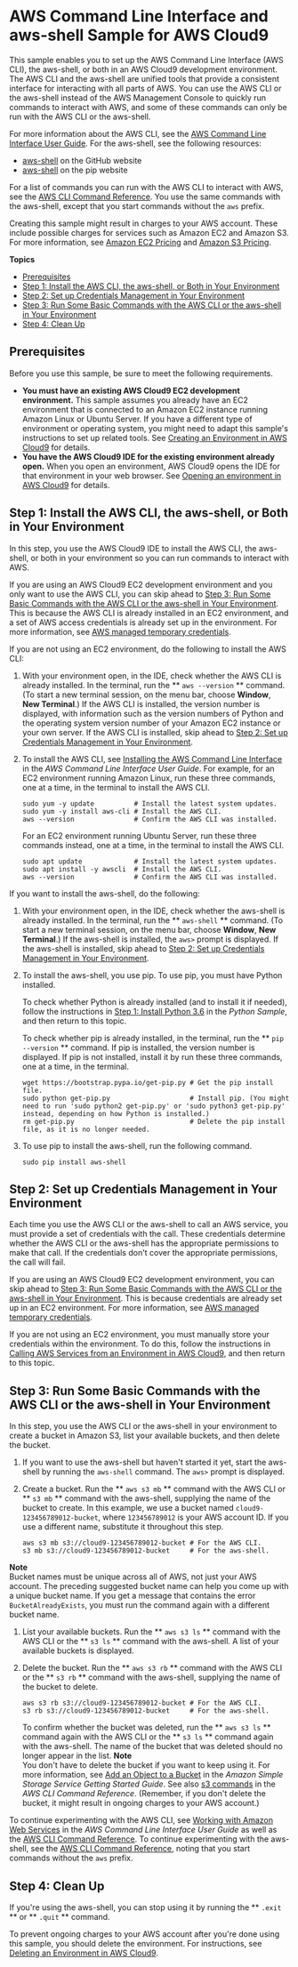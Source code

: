 # AWS Command Line Interface and aws\-shell Sample for AWS Cloud9<a name="sample-aws-cli"></a>

This sample enables you to set up the AWS Command Line Interface \(AWS CLI\), the aws\-shell, or both in an AWS Cloud9 development environment\. The AWS CLI and the aws\-shell are unified tools that provide a consistent interface for interacting with all parts of AWS\. You can use the AWS CLI or the aws\-shell instead of the AWS Management Console to quickly run commands to interact with AWS, and some of these commands can only be run with the AWS CLI or the aws\-shell\.

For more information about the AWS CLI, see the [AWS Command Line Interface User Guide](https://docs.aws.amazon.com/cli/latest/userguide/)\. For the aws\-shell, see the following resources:
+  [aws\-shell](https://github.com/awslabs/aws-shell) on the GitHub website
+  [aws\-shell](https://pypi.python.org/pypi/aws-shell) on the pip website

For a list of commands you can run with the AWS CLI to interact with AWS, see the [AWS CLI Command Reference](https://docs.aws.amazon.com/cli/latest/reference/)\. You use the same commands with the aws\-shell, except that you start commands without the `aws` prefix\.

Creating this sample might result in charges to your AWS account\. These include possible charges for services such as Amazon EC2 and Amazon S3\. For more information, see [Amazon EC2 Pricing](https://aws.amazon.com/ec2/pricing/) and [Amazon S3 Pricing](https://aws.amazon.com/s3/pricing/)\.

**Topics**
+ [Prerequisites](#sample-aws-cli-prereqs)
+ [Step 1: Install the AWS CLI, the aws\-shell, or Both in Your Environment](#sample-aws-cli-install)
+ [Step 2: Set up Credentials Management in Your Environment](#sample-aws-cli-creds)
+ [Step 3: Run Some Basic Commands with the AWS CLI or the aws\-shell in Your Environment](#sample-aws-cli-run)
+ [Step 4: Clean Up](#sample-aws-cli-clean-up)

## Prerequisites<a name="sample-aws-cli-prereqs"></a>

Before you use this sample, be sure to meet the following requirements\.
+  **You must have an existing AWS Cloud9 EC2 development environment\.** This sample assumes you already have an EC2 environment that is connected to an Amazon EC2 instance running Amazon Linux or Ubuntu Server\. If you have a different type of environment or operating system, you might need to adapt this sample's instructions to set up related tools\. See [Creating an Environment in AWS Cloud9](create-environment.md) for details\.
+  **You have the AWS Cloud9 IDE for the existing environment already open\.** When you open an environment, AWS Cloud9 opens the IDE for that environment in your web browser\. See [Opening an environment in AWS Cloud9](open-environment.md) for details\.

## Step 1: Install the AWS CLI, the aws\-shell, or Both in Your Environment<a name="sample-aws-cli-install"></a>

In this step, you use the AWS Cloud9 IDE to install the AWS CLI, the aws\-shell, or both in your environment so you can run commands to interact with AWS\.

If you are using an AWS Cloud9 EC2 development environment and you only want to use the AWS CLI, you can skip ahead to [Step 3: Run Some Basic Commands with the AWS CLI or the aws\-shell in Your Environment](#sample-aws-cli-run)\. This is because the AWS CLI is already installed in an EC2 environment, and a set of AWS access credentials is already set up in the environment\. For more information, see [AWS managed temporary credentials](how-cloud9-with-iam.md#sec-auth-and-access-control-temporary-managed-credentials)\.

If you are not using an EC2 environment, do the following to install the AWS CLI:

1. With your environment open, in the IDE, check whether the AWS CLI is already installed\. In the terminal, run the ** `aws --version` ** command\. \(To start a new terminal session, on the menu bar, choose **Window**, **New Terminal**\.\) If the AWS CLI is installed, the version number is displayed, with information such as the version numbers of Python and the operating system version number of your Amazon EC2 instance or your own server\. If the AWS CLI is installed, skip ahead to [Step 2: Set up Credentials Management in Your Environment](#sample-aws-cli-creds)\.

1. To install the AWS CLI, see [Installing the AWS Command Line Interface](https://docs.aws.amazon.com/cli/latest/userguide/installing.html) in the *AWS Command Line Interface User Guide*\. For example, for an EC2 environment running Amazon Linux, run these three commands, one at a time, in the terminal to install the AWS CLI\.

   ```
   sudo yum -y update          # Install the latest system updates.
   sudo yum -y install aws-cli # Install the AWS CLI.
   aws --version               # Confirm the AWS CLI was installed.
   ```

   For an EC2 environment running Ubuntu Server, run these three commands instead, one at a time, in the terminal to install the AWS CLI\.

   ```
   sudo apt update             # Install the latest system updates.
   sudo apt install -y awscli  # Install the AWS CLI.
   aws --version               # Confirm the AWS CLI was installed.
   ```

If you want to install the aws\-shell, do the following:

1. With your environment open, in the IDE, check whether the aws\-shell is already installed\. In the terminal, run the ** `aws-shell` ** command\. \(To start a new terminal session, on the menu bar, choose **Window**, **New Terminal**\.\) If the aws\-shell is installed, the `aws>` prompt is displayed\. If the aws\-shell is installed, skip ahead to [Step 2: Set up Credentials Management in Your Environment](#sample-aws-cli-creds)\.

1. To install the aws\-shell, you use pip\. To use pip, you must have Python installed\.

   To check whether Python is already installed \(and to install it if needed\), follow the instructions in [Step 1: Install Python 3\.6](sample-python.md#sample-python-install) in the *Python Sample*, and then return to this topic\.

   To check whether pip is already installed, in the terminal, run the ** `pip --version` ** command\. If pip is installed, the version number is displayed\. If pip is not installed, install it by run these three commands, one at a time, in the terminal\.

   ```
   wget https://bootstrap.pypa.io/get-pip.py # Get the pip install file.
   sudo python get-pip.py                    # Install pip. (You might need to run 'sudo python2 get-pip.py' or 'sudo python3 get-pip.py' instead, depending on how Python is installed.)
   rm get-pip.py                             # Delete the pip install file, as it is no longer needed.
   ```

1. To use pip to install the aws\-shell, run the following command\.

   ```
   sudo pip install aws-shell
   ```

## Step 2: Set up Credentials Management in Your Environment<a name="sample-aws-cli-creds"></a>

Each time you use the AWS CLI or the aws\-shell to call an AWS service, you must provide a set of credentials with the call\. These credentials determine whether the AWS CLI or the aws\-shell has the appropriate permissions to make that call\. If the credentials don't cover the appropriate permissions, the call will fail\.

If you are using an AWS Cloud9 EC2 development environment, you can skip ahead to [Step 3: Run Some Basic Commands with the AWS CLI or the aws\-shell in Your Environment](#sample-aws-cli-run)\. This is because credentials are already set up in an EC2 environment\. For more information, see [AWS managed temporary credentials](how-cloud9-with-iam.md#sec-auth-and-access-control-temporary-managed-credentials)\.

If you are not using an EC2 environment, you must manually store your credentials within the environment\. To do this, follow the instructions in [Calling AWS Services from an Environment in AWS Cloud9](credentials.md), and then return to this topic\.

## Step 3: Run Some Basic Commands with the AWS CLI or the aws\-shell in Your Environment<a name="sample-aws-cli-run"></a>

In this step, you use the AWS CLI or the aws\-shell in your environment to create a bucket in Amazon S3, list your available buckets, and then delete the bucket\.

1. If you want to use the aws\-shell but haven't started it yet, start the aws\-shell by running the `aws-shell` command\. The `aws>` prompt is displayed\.

1. Create a bucket\. Run the ** `aws s3 mb` ** command with the AWS CLI or ** `s3 mb` ** command with the aws\-shell, supplying the name of the bucket to create\. In this example, we use a bucket named `cloud9-123456789012-bucket`, where `123456789012` is your AWS account ID\. If you use a different name, substitute it throughout this step\.

   ```
   aws s3 mb s3://cloud9-123456789012-bucket # For the AWS CLI.
   s3 mb s3://cloud9-123456789012-bucket     # For the aws-shell.
   ```
**Note**  
Bucket names must be unique across all of AWS, not just your AWS account\. The preceding suggested bucket name can help you come up with a unique bucket name\. If you get a message that contains the error `BucketAlreadyExists`, you must run the command again with a different bucket name\.

1. List your available buckets\. Run the ** `aws s3 ls` ** command with the AWS CLI or the ** `s3 ls` ** command with the aws\-shell\. A list of your available buckets is displayed\.

1. Delete the bucket\. Run the ** `aws s3 rb` ** command with the AWS CLI or the ** `s3 rb` ** command with the aws\-shell, supplying the name of the bucket to delete\.

   ```
   aws s3 rb s3://cloud9-123456789012-bucket # For the AWS CLI.
   s3 rb s3://cloud9-123456789012-bucket     # For the aws-shell.
   ```

   To confirm whether the bucket was deleted, run the ** `aws s3 ls` ** command again with the AWS CLI or the ** `s3 ls` ** command again with the aws\-shell\. The name of the bucket that was deleted should no longer appear in the list\.
**Note**  
You don't have to delete the bucket if you want to keep using it\. For more information, see [Add an Object to a Bucket](https://docs.aws.amazon.com/AmazonS3/latest/gsg/PuttingAnObjectInABucket.html) in the *Amazon Simple Storage Service Getting Started Guide*\. See also [s3 commands](https://docs.aws.amazon.com/cli/latest/reference/s3/rm.html.html) in the *AWS CLI Command Reference*\. \(Remember, if you don't delete the bucket, it might result in ongoing charges to your AWS account\.\)

To continue experimenting with the AWS CLI, see [Working with Amazon Web Services](https://docs.aws.amazon.com/cli/latest/userguide/chap-working-with-services.html) in the *AWS Command Line Interface User Guide* as well as the [AWS CLI Command Reference](https://docs.aws.amazon.com/cli/latest/reference/)\. To continue experimenting with the aws\-shell, see the [AWS CLI Command Reference](https://docs.aws.amazon.com/cli/latest/reference/), noting that you start commands without the `aws` prefix\.

## Step 4: Clean Up<a name="sample-aws-cli-clean-up"></a>

If you're using the aws\-shell, you can stop using it by running the ** `.exit` ** or ** `.quit` ** command\.

To prevent ongoing charges to your AWS account after you're done using this sample, you should delete the environment\. For instructions, see [Deleting an Environment in AWS Cloud9](delete-environment.md)\.